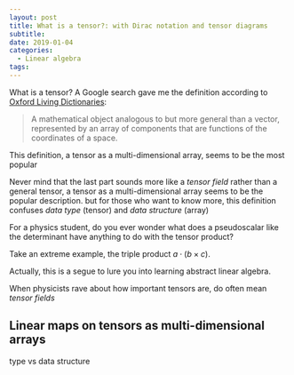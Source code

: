 ```yaml
---
layout: post
title: What is a tensor?: with Dirac notation and tensor diagrams
subtitle:
date: 2019-01-04
categories:
  - Linear algebra
tags:
---
```


What is a tensor? A Google search gave me the definition according to [Oxford Living Dictionaries](https://en.oxforddictionaries.com/definition/tensor):

> A mathematical object analogous to but more general than a vector, represented by an array of components that are functions of the coordinates of a space.

This definition, a tensor as a multi-dimensional array, seems to be the most popular 

Never mind that the last part sounds more like a *tensor field* rather than a general tensor, a tensor as a multi-dimensional array seems to be the popular description. but for those who want to know more, this definition confuses *data type* (tensor) and *data structure* (array)

For a physics student, do you ever wonder what does a pseudoscalar like the determinant have anything to do with the tensor product?

Take an extreme example, the triple product $a \cdot (b \times c)$.

Actually, this is a segue to lure you into learning abstract linear algebra.

When physicists rave about how important tensors are, do often mean *tensor fields*

## Linear maps on tensors as multi-dimensional arrays

type vs data structure
